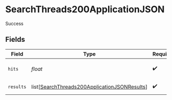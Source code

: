# SearchThreads200ApplicationJSON

Success


## Fields

| Field                                                                                                             | Type                                                                                                              | Required                                                                                                          | Description                                                                                                       | Example                                                                                                           |
| ----------------------------------------------------------------------------------------------------------------- | ----------------------------------------------------------------------------------------------------------------- | ----------------------------------------------------------------------------------------------------------------- | ----------------------------------------------------------------------------------------------------------------- | ----------------------------------------------------------------------------------------------------------------- |
| `hits`                                                                                                            | *float*                                                                                                           | :heavy_check_mark:                                                                                                | Total of matched threads                                                                                          | 14                                                                                                                |
| `results`                                                                                                         | list[[SearchThreads200ApplicationJSONResults](../../models/operations/searchthreads200applicationjsonresults.md)] | :heavy_check_mark:                                                                                                | Matched threads                                                                                                   |                                                                                                                   |